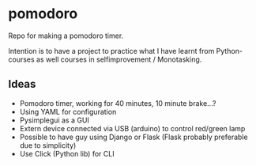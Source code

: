 # pomodoro
Repo for making a pomodoro timer.

Intention is to have a project to practice what I have learnt from Python-courses as well courses in selfimprovement / Monotasking.

## Ideas
* Pomodoro timer, working for 40 minutes, 10 minute brake...?
* Using YAML for configuration
* Pysimplegui as a GUI
* Extern device connected via USB (arduino) to control red/green lamp
* Possible to have guy using Django or Flask (Flask probably preferable due to simplicity)
* Use Click (Python lib) for CLI